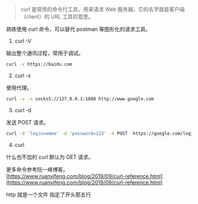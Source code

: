 > curl 是常用的命令行工具，用来请求 Web 服务器。它的名字就是客户端（client）的 URL 工具的意思。

熟练使用 curl 命令，可以替代 postman 等图形化的请求工具。

1. curl -V 

输出整个通讯过程，常用于调试。
```bash
curl -v https://baidu.com
```

2. curl -x

使用代理。
```bash
curl -v -x socks5://127.0.0.1:1088 http://www.google.com
```

3. curl -d

发送 POST 请求。
```bash
curl -d 'login=emma' -d 'password=123' -X POST  https://google.com/login
```

4. curl 

什么也不加的 curl 默认为 GET 请求。

更多命令参考阮一峰博客。<br />[https://www.ruanyifeng.com/blog/2019/09/curl-reference.html](https://www.ruanyifeng.com/blog/2019/09/curl-reference.html)

http 就是一个文件 指定了开头那五行
